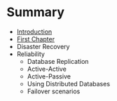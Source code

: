 # Summary

* [Introduction](README.md)
* [First Chapter](chapter1.md)
* Disaster Recovery
* Reliability
   * Database Replication
   * Active-Active
   * Active-Passive
   * Using Distributed Databases
   * Failover scenarios

